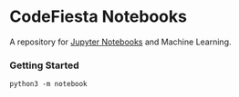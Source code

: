 # CodeFiesta Notebooks
A repository for [Jupyter Notebooks](https://jupyter.org/) and Machine Learning.

### Getting Started
```python3 -m notebook```
